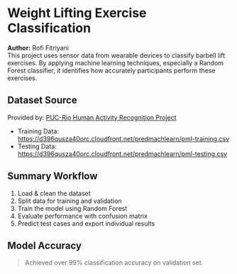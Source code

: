 # Weight Lifting Exercise Classification

**Author:** Rofi Fitriyani  
This project uses sensor data from wearable devices to classify barbell lift exercises. By applying machine learning techniques, especially a Random Forest classifier, it identifies how accurately participants perform these exercises.

## Dataset Source
Provided by: [PUC-Rio Human Activity Recognition Project](http://web.archive.org/web/20161224072740/http:/groupware.les.inf.puc-rio.br/har)

- Training Data: https://d396qusza40orc.cloudfront.net/predmachlearn/pml-training.csv
- Testing Data: https://d396qusza40orc.cloudfront.net/predmachlearn/pml-testing.csv

## Summary Workflow
1. Load & clean the dataset
2. Split data for training and validation
3. Train the model using Random Forest
4. Evaluate performance with confusion matrix
5. Predict test cases and export individual results

## Model Accuracy
> Achieved over 99% classification accuracy on validation set.